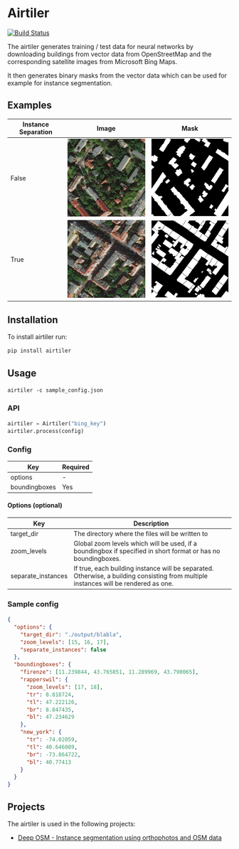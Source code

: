# Airtiler

[![Build Status](https://travis-ci.org/mnboos/airtiler.svg?branch=master)](https://travis-ci.org/mnboos/airtiler)

The airtiler generates training / test data for neural networks by downloading buildings from
vector data from OpenStreetMap and the corresponding satellite images from Microsoft Bing Maps.

It then generates binary masks from the vector data which can be used for example for instance segmentation.

## Examples
Instance Separation|Image|Mask
---|---|---
False|![](images/image2.png)|![](images/mask2.png)
True|![](images/image1.png)|![](images/mask1.png)

## Installation
To install airtiler run:
```python
pip install airtiler
```

## Usage

```
airtiler -c sample_config.json
```

### API
```python
airtiler = Airtiler("bing_key")
airtiler.process(config)
```

### Config
Key|Required
---|---
options|-
boundingboxes|Yes

#### Options (optional)
Key|Description
---|---
target_dir|The directory where the files will be written to
zoom_levels|Global zoom levels which will be used, if a boundingbox if specified in short format or has no boundingboxes.
separate_instances|If true, each building instance will be separated. Otherwise, a building consisting from multiple instances will be rendered as one.

### Sample config
```json
{
  "options": {
    "target_dir": "./output/blabla",
    "zoom_levels": [15, 16, 17],
    "separate_instances": false
  },
  "boundingboxes": {
    "firenze": [11.239844, 43.765851, 11.289969, 43.790065],
    "rapperswil": {
      "zoom_levels": [17, 18],
      "tr": 8.818724,
      "tl": 47.222126,
      "br": 8.847435,
      "bl": 47.234629
    },
    "new_york": {
      "tr": -74.02059,
      "tl": 40.646089,
      "br": -73.864722,
      "bl": 40.77413
    }
  }
}
```


## Projects
The airtiler is used in the following projects:

- [Deep OSM - Instance segmentation using orthophotos and OSM data](https://github.com/mnboos/osm-instance-segmentation)